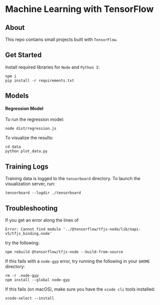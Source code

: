 # Machine Learning with TensorFlow

## About

This repo contains small projects built with `TensorFlow`.

## Get Started

Install required libraries for `Node` and `Python 3`:

    npm i
    pip install -r requirements.txt

## Models

#### Regression Model

To run the regression model:

    node dist/regression.js

To visualize the results:

    cd data
    python plot_data.py

## Training Logs

Training data is logged to the `tensorboard` directory. To launch the visualization server, run:

    tensorboard --logdir ./tensorboard

## Troubleshooting

If you get an error along the lines of

    Error: Cannot find module '../@tensorflow/tfjs-node/lib/napi-v5/tfjs_binding.node'

try the following:

    npm rebuild @tensorflow/tfjs-node --build-from-source

If this fails with a `node-gyp` error, try running the following in your `$HOME` directory:

    rm -r .node-gyp
    npm install --global node-gyp

If this fails (on macOS), make sure you have the `xcode cli` tools installed:

    xcode-select --install